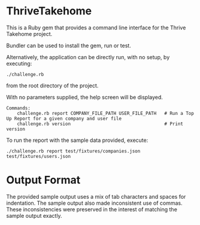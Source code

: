 # ThriveTakehome

This is a Ruby gem that provides a command line interface for the Thrive Takehome project.

Bundler can be used to install the gem, run or test.

Alternatively, the application can be directly run, with no setup, by executing: 

    ./challenge.rb

from the root directory of the project.

With no parameters supplied, the help screen will be displayed.

    Commands:
        challenge.rb report COMPANY_FILE_PATH USER_FILE_PATH   # Run a Top Up Report for a given company and user file
        challenge.rb version                                   # Print version

To run the report with the sample data provided, execute:

    ./challenge.rb report test/fixtures/companies.json test/fixtures/users.json

# Output Format

The provided sample output uses a mix of tab characters and spaces for indentation.
The sample output also made inconsistent use of commas.
These inconsistencies were preserved in the interest of matching the sample output exactly. 